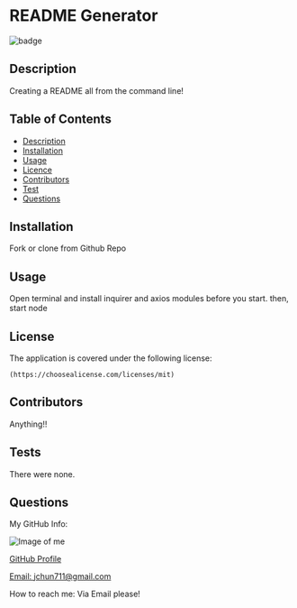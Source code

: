 # **README Generator**

  
  ![badge](https://img.shields.io/badge/license-mit-blue)
    

  ## Description 
  
  Creating a README all from the command line!

  ## Table of Contents

  - [Description](#description)
  - [Installation](#installation)
  - [Usage](#usage)
  - [Licence](#licence)
  - [Contributors](#contributors)
  - [Test](#test)
  - [Questions](#questions)

  ## Installation 
  
  Fork or clone from Github Repo

  ## Usage 
  
  Open terminal and install inquirer and axios modules before you start. then, start node
  
  ## License

  The application is covered under the following license:
    
    (https://choosealicense.com/licenses/mit)
      

  ## Contributors 
  
  Anything!!
  
  ## Tests 
  
  There were none.

  ## Questions 

  My GitHub Info:

  ![Image of me](https://avatars.githubusercontent.com/u/96079736?v=4)

  [GitHub Profile](https://github.com/jasonchun7)
  
  [Email: jchun711@gmail.com](mailto:jchun711@gmail.com)
  
  How to reach me: Via Email please!
  